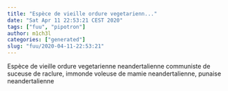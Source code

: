 ```yaml
---
title: "Espèce de vieille ordure vegetarienn..."
date: "Sat Apr 11 22:53:21 CEST 2020"
tags: ["fuu", "pipotron"]
author: m1ch3l
categories: ["generated"]
slug: "fuu/2020-04-11-22:53:21"
---
```


Espèce de vieille ordure vegetarienne neandertalienne communiste de suceuse de raclure, immonde voleuse de mamie neandertalienne, punaise neandertalienne

